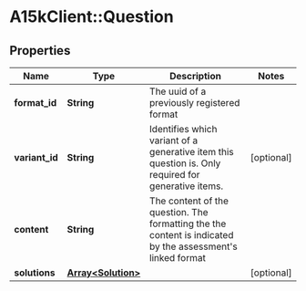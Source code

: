 # A15kClient::Question

## Properties
Name | Type | Description | Notes
------------ | ------------- | ------------- | -------------
**format_id** | **String** | The uuid of a previously registered format | 
**variant_id** | **String** | Identifies which variant of a generative item this question is. Only required for generative items. | [optional] 
**content** | **String** | The content of the question. The formatting the the content is indicated by the assessment&#39;s linked format | 
**solutions** | [**Array&lt;Solution&gt;**](Solution.md) |  | [optional] 


